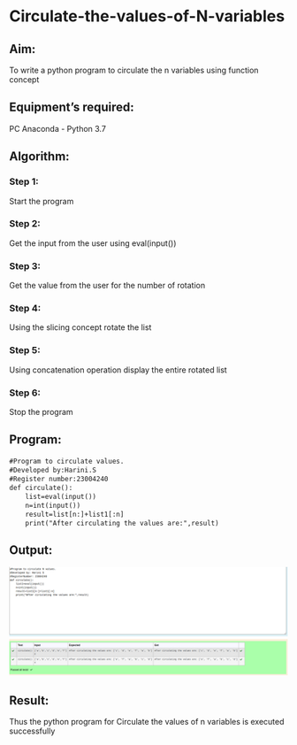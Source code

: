 # Circulate-the-values-of-N-variables
## Aim:
To write a python program to circulate the n variables using function concept
## Equipment’s required:
PC
Anaconda - Python 3.7
## Algorithm: 
### Step 1: 
Start the program
### Step 2: 
Get the input from the user 
using eval(input())
### Step 3: 
Get the value from the user for the number of rotation
### Step 4: 
Using the slicing concept rotate the list

### Step 5: 
Using concatenation operation 
display the entire rotated list
### Step 6:
Stop the program
## Program:
```
#Program to circulate values.
#Developed by:Harini.S
#Register number:23004240
def circulate():
    list=eval(input())
    n=int(input())
    result=list[n:]+list1[:n]
    print("After circulating the values are:",result)
```
## Output:
!["Output"](/circulateoutput.png)
## Result:
Thus the python program for Circulate the values of n variables is executed successfully
